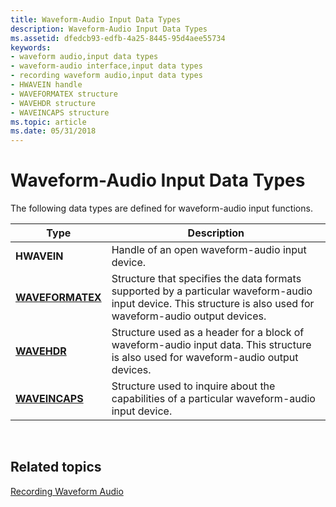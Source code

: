 ```yaml
---
title: Waveform-Audio Input Data Types
description: Waveform-Audio Input Data Types
ms.assetid: dfedcb93-edfb-4a25-8445-95d4aee55734
keywords:
- waveform audio,input data types
- waveform-audio interface,input data types
- recording waveform audio,input data types
- HWAVEIN handle
- WAVEFORMATEX structure
- WAVEHDR structure
- WAVEINCAPS structure
ms.topic: article
ms.date: 05/31/2018
---
```


# Waveform-Audio Input Data Types

The following data types are defined for waveform-audio input functions.



| Type                                 | Description                                                                                                                                                     |
|--------------------------------------|-----------------------------------------------------------------------------------------------------------------------------------------------------------------|
| **HWAVEIN**                          | Handle of an open waveform-audio input device.                                                                                                                  |
| [**WAVEFORMATEX**](https://msdn.microsoft.com/library/Dd757713(v=VS.85).aspx) | Structure that specifies the data formats supported by a particular waveform-audio input device. This structure is also used for waveform-audio output devices. |
| [**WAVEHDR**](https://msdn.microsoft.com/library/Dd743837(v=VS.85).aspx)           | Structure used as a header for a block of waveform-audio input data. This structure is also used for waveform-audio output devices.                             |
| [**WAVEINCAPS**](https://msdn.microsoft.com/library/Dd743839(v=VS.85).aspx)     | Structure used to inquire about the capabilities of a particular waveform-audio input device.                                                                   |



 

## Related topics

<dl> <dt>

[Recording Waveform Audio](recording-waveform-audio.md)
</dt> </dl>

 

 




